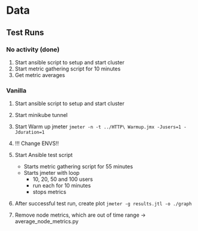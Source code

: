 # Data

## Test Runs

### No activity (done)

1. Start ansible script to setup and start cluster
2. Start metric gathering script for 10 minutes
3. Get metric averages

### Vanilla

1. Start ansible script to setup and start cluster
2. Start minikube tunnel
3. Start Warm up jmeter `jmeter -n -t ../HTTP\ Warmup.jmx -Jusers=1 -Jduration=1`

4. !!! Change ENVS!!
5. Start Ansible test script
    * Starts metric gathering script for 55 minutes
    * Starts jmeter with loop
        * 10, 20, 50 and 100 users
        * run each for 10 minutes
        * stops metrics

6. After successful test run, create plot `jmeter -g results.jtl -o ./graph`
7. Remove node metrics, which are out of time range -> average_node_metrics.py
